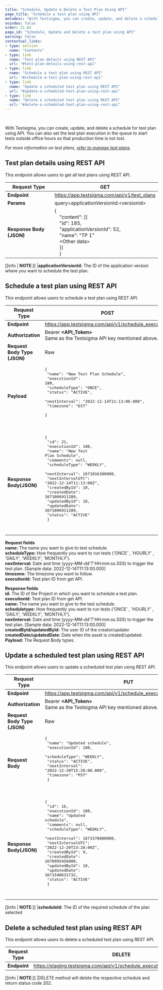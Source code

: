 ```yaml
---
title: "Schedule, Update & Delete a Test Plan Using API"
page_title: "Schedule a test plan using API"
metadesc: "With Testsigma, you can create, update, and delete a schedule for test plan using API. Learn how to schedule, update and delete a test plan using REST API"
noindex: false
order: 21.84
page_id: "Schedule, Update and Delete a test plan using API"
warning: false
contextual_links:
- type: section
  name: "Contents"
- type: link
  name: "Test plan details using REST API"
  url: "#test-plan-details-using-rest-api"
- type: link
  name: "Schedule a test plan using REST API"
  url: "#schedule-a-test-plan-using-rest-api"
- type: link
  name: "Update a scheduled test plan using REST API"
  url: "#update-a-scheduled-test-plan-using-rest-api"
- type: link
  name: "Delete a scheduled test plan using REST API"
  url: "#delete-a-scheduled-test-plan-using-rest-api"
---
```


<br>

With Testsigma, you can create, update, and delete a schedule for test plan using API. You can also set the test plan execution in the queue to start tests outside office hours so that production time is not lost.

*For more information on test plans, [refer to manage test plans](https://testsigma.com/docs/test-management/test-plans/overview/).*

## **Test plan details using REST API**

This endpoint allows users to get all test plans using REST API.

|**Request Type**|**GET**|
|---|---|
|**Endpoint**|https://app.testsigma.com/api/v1/test_plans|
|**Params**| query=applicationVersionId:&lt;versionid&gt;|
|**Response Body (JSON)**|{<br>&emsp;"content": [{<br>&emsp;"id": 185,<br>&emsp;"applicationVersionId": 52,<br>&emsp;"name": "TP 1"<br>&emsp;&lt;Other data&gt;<br>&emsp;}]<br>&emsp;}|

[[info | **NOTE**:]]
|**applicationVersionId:** The ID of the application version where you want to schedule the test plan.

## **Schedule a test plan using REST API**
This endpoint allows users to schedule a test plan using REST API.

|**Request Type**|**POST**|
|---|---|
|**Endpoint**|https://app.testsigma.com/api/v1/schedule_executions|
|**Authorization**|Bearer **<API\_Token>**<br>Same as the Testsigma API key mentioned above.|
|**Request Body Type (JSON)**|Raw|
|**Payload**|<pre>{<br>  "name": "New Test Plan Schedule",<br>  "executionId": 180,<br>  "scheduleType": "ONCE",<br>  "status": "ACTIVE",<br>  "nextInterval": "2022-12-14T11:13:00.000",<br>  "timezone": "EST"<br>  }<pre>|
|**Response Body(JSON)**|<pre>{<br>  "id": 21,<br>  "executionId": 180,<br>  "name": "New Test Plan Schedule",<br>  "comments": null,<br>  "scheduleType": "WEEKLY",<br>  "nextInterval": 1671016380000,<br>  "nextIntervalUTC": "2022-12-14T11:13:00Z",<br>  "createdById": 10,<br>  "createdDate": 1671006911289,<br>  "updatedById": 10,<br>  "updatedDate": 1671006911289,<br>  "status": "ACTIVE"<br>  }<pre>|

**Request fields**<br>
**name:** The name you want to give to test schedule.<br>
**scheduleType:** How frequently you want to run tests ('ONCE' , 'HOURLY' , 'DAILY', 'WEEKLY', 'MONTHLY').<br>
**nextInterval:** Date and time (yyyy-MM-dd'T'HH:mm:ss.SSS)  to trigger the test plan. [Sample data: 2022-12-14T11:13:00.000]<br>
**timezone:** The timezone you want to follow.<br>
**executionId:** Test plan ID from get API.<br>

**Response fields**<br>
**id:** The ID of the Project in which you want to schedule a test plan.<br>
**executionId:** Test plan ID from get API.<br>
**name:** The name you want to give to the test schedule.<br>
**scheduletype:** How frequently you want to run tests ('ONCE' , 'HOURLY' , 'DAILY', 'WEEKLY', 'MONTHLY').<br>
**nextinterval:** Date and time (yyyy-MM-dd'T'HH:mm:ss.SSS) to trigger the test plan. [Sample data: 2022-12-14T11:13:00.000]<br>
**createdById/updatedById:** The user ID of the creator/updater<br>
**createdDate/updatedDate:** Date when the asset is created/updated.<br>
**Payload:** The Request Body types.<br>

## **Update a scheduled test plan using REST API**
This endpoint allows users to update a scheduled test plan using REST API.

|**Request Type**|**PUT**|
|---|---|
|**Endpoint**|https://app.testsigma.com/api/v1/schedule_executions/&lt;scheduleId&gt|
|**Authorization**|Bearer **<API\_Token>**<br>Same as the Testsigma API key mentioned above.|
|**Request Body Type (JSON)**|Raw|
|**Request Body**|<pre>{<br>  "name": "Updated schedule",<br>  "executionId": 180,<br>  "scheduleType": "WEEKLY",<br>  "status": "ACTIVE",<br>  "nextInterval": "2022-12-20T15:28:00.000",<br>  "timezone": "PST"<br>  }<pre>|
|**Response Body(JSON)**|<pre>{<br>  "id": 16,<br>  "executionId": 180,<br>  "name": "Updated schedule",<br>  "comments": null,<br>  "scheduleType": "WEEKLY",<br>  "nextInterval": 1671578880000,<br>  "nextIntervalUTC": "2022-12-20T23:28:00Z",<br>  "createdById": 9,<br>  "createdDate": 1670995456000,<br>  "updatedById": 10,<br>  "updatedDate": 1671548631732,<br>  "status": "ACTIVE"<br> }<pre>|

[[info | **NOTE**:]]
|**scheduleId:** The ID of the required schedule of the plan selected

## **Delete a scheduled test plan using REST API**
This endpoint allows users to delete a scheduled test plan using REST API.

|**Request Type**|**DELETE**|
|---|---|
|**Endpoint**|https://staging.testsigma.com/api/v1/schedule_executions/&lt;scheduleId&gt|

[[info | **NOTE**:]]
|DELETE method will delete the respective schedule and return status code 202.